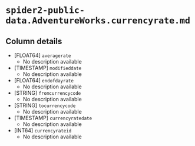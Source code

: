 # `spider2-public-data.AdventureWorks.currencyrate.md`

## Column details

* [FLOAT64]    `averagerate`
  - No description available
* [TIMESTAMP]    `modifieddate`
  - No description available
* [FLOAT64]    `endofdayrate`
  - No description available
* [STRING]    `fromcurrencycode`
  - No description available
* [STRING]    `tocurrencycode`
  - No description available
* [TIMESTAMP]    `currencyratedate`
  - No description available
* [INT64]    `currencyrateid`
  - No description available


